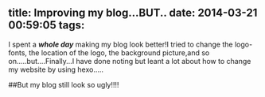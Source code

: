 title: Improving my blog...BUT..
date: 2014-03-21 00:59:05
tags:
---

I spent a ***whole day*** making my blog look better!I tried to change the logo-fonts, the location of the logo, the background picture,and so on.....but....Finally...I have done noting but leant a lot about how to change my website by using hexo.....



##But my blog still look so ugly!!!!

